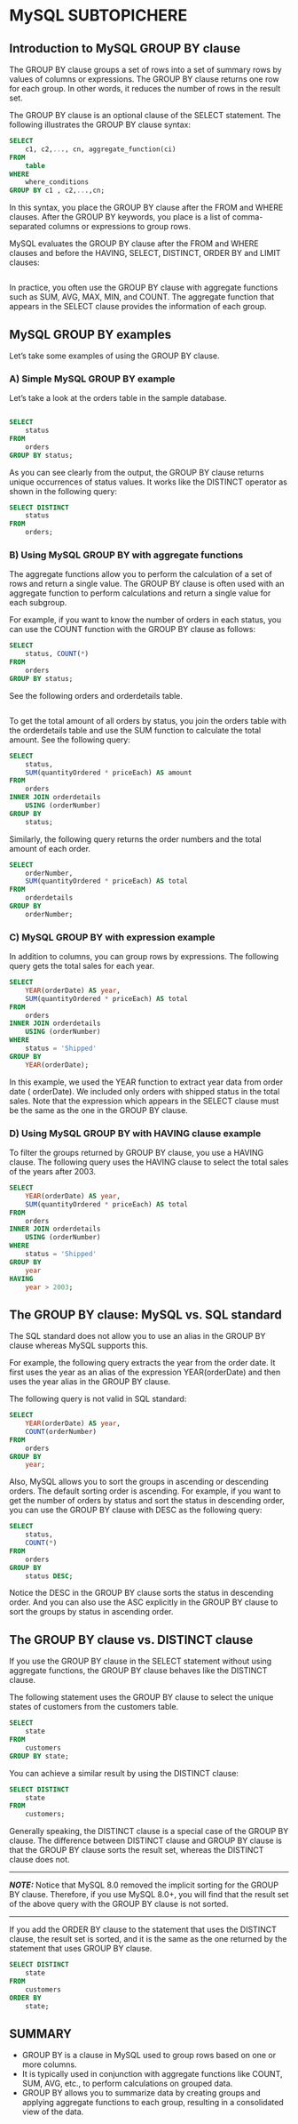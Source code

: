 # MySQL SUBTOPICHERE

## Introduction to MySQL GROUP BY clause

The GROUP BY clause groups a set of rows into a set of summary rows by values of columns or expressions. The GROUP BY clause returns one row for each group. In other words, it reduces the number of rows in the result set.

The GROUP BY clause is an optional clause of the SELECT statement. The following illustrates the GROUP BY clause syntax:

```sql
SELECT
    c1, c2,..., cn, aggregate_function(ci)
FROM
    table
WHERE
    where_conditions
GROUP BY c1 , c2,...,cn;
```

In this syntax, you place the GROUP BY clause after the FROM and WHERE clauses. After the GROUP BY keywords, you place is a list of comma-separated columns or expressions to group rows.

MySQL evaluates the GROUP BY clause after the FROM and WHERE clauses and before the HAVING, SELECT, DISTINCT, ORDER BY and LIMIT clauses:

<img src="./images/groupby.png" alt="" />

In practice, you often use the GROUP BY clause with aggregate functions such as SUM, AVG, MAX, MIN, and COUNT. The aggregate function that appears in the SELECT clause provides the information of each group.

## MySQL GROUP BY examples

Let’s take some examples of using the GROUP BY clause.

### A) Simple MySQL GROUP BY example

Let’s take a look at the orders table in the sample database.

<img src="./images/orders.png" alt="" />

```sql
SELECT
    status
FROM
    orders
GROUP BY status;
```

As you can see clearly from the output, the GROUP BY clause returns unique occurrences of status values. It works like the DISTINCT operator as shown in the following query:

```sql
SELECT DISTINCT
    status
FROM
    orders;
```

### B) Using MySQL GROUP BY with aggregate functions

The aggregate functions allow you to perform the calculation of a set of rows and return a single value. The GROUP BY clause is often used with an aggregate function to perform calculations and return a single value for each subgroup.

For example, if you want to know the number of orders in each status, you can use the COUNT function with the GROUP BY clause as follows:

```sql
SELECT
    status, COUNT(*)
FROM
    orders
GROUP BY status;
```

See the following orders and orderdetails table.

<img src="./images/orders_order_details_tables.png" alt="" />

To get the total amount of all orders by status, you join the orders table with the orderdetails table and use the SUM function to calculate the total amount. See the following query:

```sql
SELECT
    status,
    SUM(quantityOrdered * priceEach) AS amount
FROM
    orders
INNER JOIN orderdetails
    USING (orderNumber)
GROUP BY
    status;
```

Similarly, the following query returns the order numbers and the total amount of each order.

```sql
SELECT
    orderNumber,
    SUM(quantityOrdered * priceEach) AS total
FROM
    orderdetails
GROUP BY
    orderNumber;
```

### C) MySQL GROUP BY with expression example

In addition to columns, you can group rows by expressions. The following query gets the total sales for each year.

```sql
SELECT
    YEAR(orderDate) AS year,
    SUM(quantityOrdered * priceEach) AS total
FROM
    orders
INNER JOIN orderdetails
    USING (orderNumber)
WHERE
    status = 'Shipped'
GROUP BY
    YEAR(orderDate);
```

In this example, we used the YEAR function to extract year data from order date ( orderDate). We included only orders with shipped status in the total sales. Note that the expression which appears in the SELECT clause must be the same as the one in the GROUP BY clause.

### D) Using MySQL GROUP BY with HAVING clause example

To filter the groups returned by GROUP BY clause, you use a HAVING clause. The following query uses the HAVING clause to select the total sales of the years after 2003.

```sql
SELECT
    YEAR(orderDate) AS year,
    SUM(quantityOrdered * priceEach) AS total
FROM
    orders
INNER JOIN orderdetails
    USING (orderNumber)
WHERE
    status = 'Shipped'
GROUP BY
    year
HAVING
    year > 2003;
```

## The GROUP BY clause: MySQL vs. SQL standard

The SQL standard does not allow you to use an alias in the GROUP BY clause whereas MySQL supports this.

For example, the following query extracts the year from the order date. It first uses the year as an alias of the expression YEAR(orderDate) and then uses the year alias in the GROUP BY clause.

The following query is not valid in SQL standard:

```sql
SELECT
    YEAR(orderDate) AS year,
    COUNT(orderNumber)
FROM
    orders
GROUP BY
    year;
```

Also, MySQL allows you to sort the groups in ascending or descending orders. The default sorting order is ascending. For example, if you want to get the number of orders by status and sort the status in descending order, you can use the GROUP BY clause with DESC as the following query:

```sql
SELECT
    status,
    COUNT(*)
FROM
    orders
GROUP BY
    status DESC;
```

Notice the DESC in the GROUP BY clause sorts the status in descending order. And you can also use the ASC explicitly in the GROUP BY clause to sort the groups by status in ascending order.

## The GROUP BY clause vs. DISTINCT clause

If you use the GROUP BY clause in the SELECT statement without using aggregate functions, the GROUP BY clause behaves like the DISTINCT clause.

The following statement uses the GROUP BY clause to select the unique states of customers from the customers table.

```sql
SELECT
    state
FROM
    customers
GROUP BY state;
```

You can achieve a similar result by using the DISTINCT clause:

```sql
SELECT DISTINCT
    state
FROM
    customers;
```

Generally speaking, the DISTINCT clause is a special case of the GROUP BY clause. The difference between DISTINCT clause and GROUP BY clause is that the GROUP BY clause sorts the result set, whereas the DISTINCT clause does not.

---

**_NOTE:_** Notice that MySQL 8.0 removed the implicit sorting for the GROUP BY clause. Therefore, if you use MySQL 8.0+, you will find that the result set of the above query with the GROUP BY clause is not sorted.

---

If you add the ORDER BY clause to the statement that uses the DISTINCT clause, the result set is sorted, and it is the same as the one returned by the statement that uses GROUP BY clause.

```sql
SELECT DISTINCT
    state
FROM
    customers
ORDER BY
    state;
```

## SUMMARY

- GROUP BY is a clause in MySQL used to group rows based on one or more columns.
- It is typically used in conjunction with aggregate functions like COUNT, SUM, AVG, etc., to perform calculations on grouped data.
- GROUP BY allows you to summarize data by creating groups and applying aggregate functions to each group, resulting in a consolidated view of the data.
